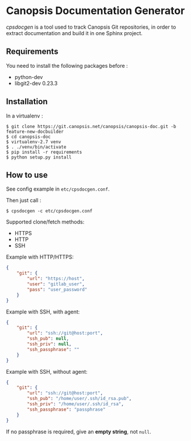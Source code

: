 Canopsis Documentation Generator
================================

*cpsdocgen* is a tool used to track Canopsis Git repositories, in order to
extract documentation and build it in one Sphinx project.

Requirements
------------

You need to install the following packages before :

 - python-dev
 - libgit2-dev 0.23.3

Installation
------------

In a virtualenv :

    $ git clone https://git.canopsis.net/canopsis/canopsis-doc.git -b feature-new-docbuilder
    $ cd canopsis-doc
    $ virtualenv-2.7 venv
    $ . ./venv/bin/activate
    $ pip install -r requirements
    $ python setup.py install

How to use
----------

See config example in ``etc/cpsdocgen.conf``.

Then just call :

    $ cpsdocgen -c etc/cpsdocgen.conf


Supported clone/fetch methods:

- HTTPS
- HTTP
- SSH


Example with HTTP/HTTPS:

```json
{
    "git": {
        "url": "https://host",
        "user": "gitlab_user",
        "pass": "user_password"
    }
}
```

Example with SSH, with agent:

```json
{
    "git": {
        "url": "ssh://git@host:port",
        "ssh_pub": null,
        "ssh_priv": null,
        "ssh_passphrase": ""
    }
}
```

Example with SSH, without agent:

```json
{
    "git": {
        "url": "ssh://git@host:port",
        "ssh_pub": "/home/user/.ssh/id_rsa.pub",
        "ssh_priv": "/home/user/.ssh/id_rsa",
        "ssh_passphrase": "passphrase"
    }
}
```

If no passphrase is required, give an **empty string**, not `null`.

